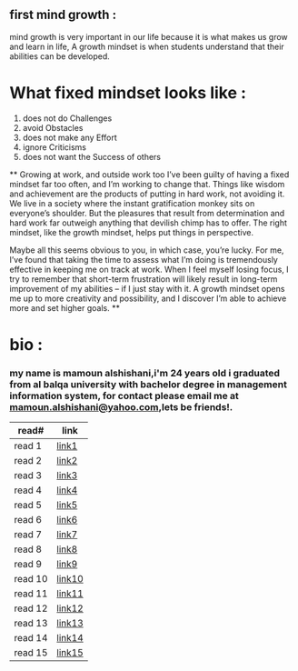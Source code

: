 

## first mind growth : 
mind growth is very important in our life because it is what makes us grow and learn in life, A growth mindset is when students understand that their abilities can be developed.
# What fixed mindset looks like :
1. does not do Challenges
2. avoid Obstacles
3. does not make any Effort
4. ignore Criticisms
5. does not want the Success of others

** Growing at work, and outside work too
I’ve been guilty of having a fixed mindset far too often, and I’m working to change that. Things like wisdom and achievement are the products of putting in hard work, not avoiding it. We live in a society where the instant gratification monkey sits on everyone’s shoulder. But the pleasures that result from determination and hard work far outweigh anything that devilish chimp has to offer. The right mindset, like the growth mindset, helps put things in perspective.

Maybe all this seems obvious to you, in which case, you’re lucky. For me, I’ve found that taking the time to assess what I’m doing is tremendously effective in keeping me on track at work. When I feel myself losing focus, I try to remember that short-term frustration will likely result in long-term improvement of my abilities – if I just stay with it. A growth mindset opens me up to more creativity and possibility, and I discover I’m able to achieve more and set higher goals. **

# bio :
### my name is mamoun alshishani,i'm 24 years old i graduated from al balqa university with bachelor degree in management information system, for contact please email me at mamoun.alshishani@yahoo.com,lets be friends!.
read#  |    link
---------|---------
read 1  |   [link1](https://mamoun-kamal-alshisani.github.io/read-notes/read02)
read 2  |   [link2]()
read 3  |   [link3]()
read 4  |   [link4]()
read 5  |   [link5]()
read 6  |   [link6]()
read 7  |   [link7]()
read 8  |   [link8]()
read 9  |   [link9]()
read 10 |   [link10]()
read 11 |   [link11]()
read 12 |   [link12]()
read 13 |   [link13]()
read 14 |   [link14]()
read 15 |   [link15]()
  
 
